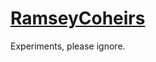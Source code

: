 # [RamseyCoheirs](https://gitlab.com/domenicozambella/RamseyCoheirs/raw/master/RamseyCoheirs.pdf)

Experiments, please ignore.